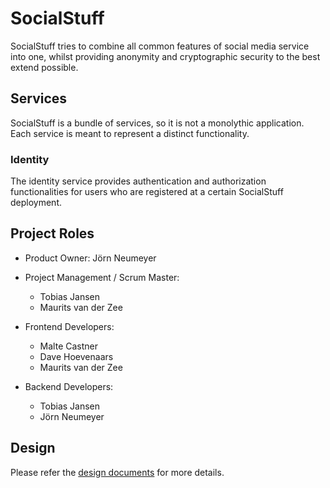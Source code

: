 # SocialStuff
SocialStuff tries to combine all common features of social media service into one,
whilst providing anonymity and cryptographic security to the best extend possible.

## Services
SocialStuff is a bundle of services, so it is not a monolythic application.
Each service is meant to represent a distinct functionality.

### Identity
The identity service provides authentication and authorization functionalities
for users who are registered at a certain SocialStuff deployment.

## Project Roles
* Product Owner: Jörn Neumeyer
* Project Management / Scrum Master:
  * Tobias Jansen
  * Maurits van der Zee

* Frontend Developers:
  * Malte Castner
  * Dave Hoevenaars
  * Maurits van der Zee

* Backend Developers:
  * Tobias Jansen
  * Jörn Neumeyer

## Design
Please refer the [design documents](docs/design.md) for more details.
